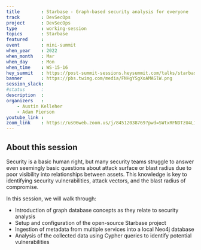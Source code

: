 ```yaml
---
title        : Starbase - Graph-based security analysis for everyone
track        : DevSecOps
project      : DevSecOps
type         : working-session
topics       : Starbase
featured     :
event        : mini-summit
when_year    : 2022
when_month   : Mar
when_day     : Mon
when_time    : WS-15-16
hey_summit   : https://post-summit-sessions.heysummit.com/talks/starbase-graph-based-security-analysis-for-everyone/
banner       : https://pbs.twimg.com/media/FNHgYSgXoAMAGlW.png
session_slack:
#status      : 
description  :
organizers   :
    - Austin Kelleher  
    - Adam Pierson
youtube_link : 
zoom_link    : https://us06web.zoom.us/j/84512038769?pwd=SWtxRFNDTzU4L1laR3hNVHpNcUZJdz09
---
```


## About this session
Security is a basic human right, but many security teams struggle to answer even seemingly basic questions about attack surface or blast radius due to poor visibility into relationships between assets. This knowledge is key to identifying security vulnerabilities, attack vectors, and the blast radius of compromise.

In this session, we will walk through:
- Introduction of graph database concepts as they relate to security analysis
- Setup and configuration of the open-source Starbase project
- Ingestion of metadata from multiple services into a local Neo4j database
-  Analysis of the collected data using Cypher queries to identify potential vulnerabilities


